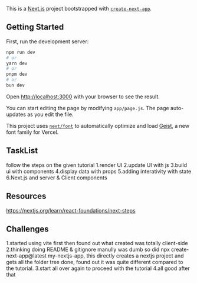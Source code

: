 This is a [Next.js](https://nextjs.org) project bootstrapped with [`create-next-app`](https://nextjs.org/docs/app/api-reference/cli/create-next-app).

## Getting Started

First, run the development server:

```bash
npm run dev
# or
yarn dev
# or
pnpm dev
# or
bun dev
```

Open [http://localhost:3000](http://localhost:3000) with your browser to see the result.

You can start editing the page by modifying `app/page.js`. The page auto-updates as you edit the file.

This project uses [`next/font`](https://nextjs.org/docs/app/building-your-application/optimizing/fonts) to automatically optimize and load [Geist](https://vercel.com/font), a new font family for Vercel.

## TaskList

follow the steps on the given tutorial
1.render UI
2.update UI with js
3.build ui with components
4.display data with props
5.adding interativity with state
6.Next.js and server & Client components

## Resources

https://nextjs.org/learn/react-foundations/next-steps


## Challenges
1.started using vite first then found out what created was totally client-side 
2.thinking doing README & gitignore manully was dumb so did npx create-next-app@latest my-nextjs-app, this directly creates a nextjs project and gets all the folder tree done, found out it was quite different compared to the tutorial. 
3.start all over again to proceed with the tutorial
4.all good after that 
